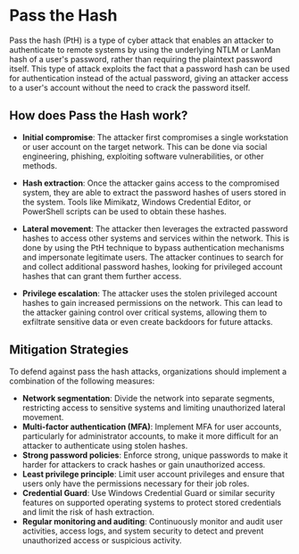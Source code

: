 # Pass the Hash

Pass the hash (PtH) is a type of cyber attack that enables an attacker to authenticate to remote systems by using the underlying NTLM or LanMan hash of a user's password, rather than requiring the plaintext password itself. This type of attack exploits the fact that a password hash can be used for authentication instead of the actual password, giving an attacker access to a user's account without the need to crack the password itself.

## How does Pass the Hash work?

- **Initial compromise**: The attacker first compromises a single workstation or user account on the target network. This can be done via social engineering, phishing, exploiting software vulnerabilities, or other methods.

- **Hash extraction**: Once the attacker gains access to the compromised system, they are able to extract the password hashes of users stored in the system. Tools like Mimikatz, Windows Credential Editor, or PowerShell scripts can be used to obtain these hashes.

- **Lateral movement**: The attacker then leverages the extracted password hashes to access other systems and services within the network. This is done by using the PtH technique to bypass authentication mechanisms and impersonate legitimate users. The attacker continues to search for and collect additional password hashes, looking for privileged account hashes that can grant them further access.

- **Privilege escalation**: The attacker uses the stolen privileged account hashes to gain increased permissions on the network. This can lead to the attacker gaining control over critical systems, allowing them to exfiltrate sensitive data or even create backdoors for future attacks.

## Mitigation Strategies

To defend against pass the hash attacks, organizations should implement a combination of the following measures:

- **Network segmentation**: Divide the network into separate segments, restricting access to sensitive systems and limiting unauthorized lateral movement.
- **Multi-factor authentication (MFA)**: Implement MFA for user accounts, particularly for administrator accounts, to make it more difficult for an attacker to authenticate using stolen hashes.
- **Strong password policies**: Enforce strong, unique passwords to make it harder for attackers to crack hashes or gain unauthorized access.
- **Least privilege principle**: Limit user account privileges and ensure that users only have the permissions necessary for their job roles.
- **Credential Guard**: Use Windows Credential Guard or similar security features on supported operating systems to protect stored credentials and limit the risk of hash extraction.
- **Regular monitoring and auditing**: Continuously monitor and audit user activities, access logs, and system security to detect and prevent unauthorized access or suspicious activity.
